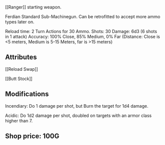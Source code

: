 [[Ranger]] starting weapon.

Ferdian Standard Sub-Machinegun. Can be retrofitted to accept more ammo types later on.

Reload time: 2 Turn Actions for 30 Ammo.
Shots: 30
Damage: 6d3 (6 shots in 1 attack)
Accuracy: 100% Close, 85% Medium, 0% Far
(Distance: Close is <5 meters, Medium is 5-15 Meters, far is >15 meters)

## Attributes

[[Reload Swap]]

[[Butt Stock]]

## Modifications

Incendiary: Do 1 damage per shot, but Burn the target for 1d4 damage.

Acidic: Do 1d2 damage per shot, doubled on targets with an armor class higher than 7.

## Shop price: 100G